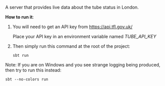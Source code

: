 A server that provides live data about the tube status in London.

**How to run it**:

1. You will need to get an API key from https://api.tfl.gov.uk/

   Place your API key in an environment variable named _TUBE_API_KEY_


2. Then simply run this command at the root of the project:

   ```sbt run```


Note: If you are on Windows and you see strange logging being produced, then try to run this instead:

```sbt --no-colors run```
